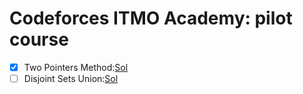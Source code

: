 # Codeforces ITMO Academy: pilot course

- [x] Two Pointers Method:[Sol](https://skqliao.github.io/2021/04/25/ITMO-Two-Pointers-Method/)
- [ ] Disjoint Sets Union:[Sol](https://skqliao.github.io/2021/05/01/ITMO-Disjoint-Sets-Union/)